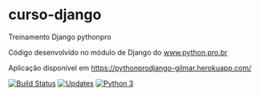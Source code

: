 # curso-django
Treinamento Django pythonpro

Código desenvolvido no módulo de Django do www.python.pro.br

Aplicação disponível em https://pythonprodjango-gilmar.herokuapp.com/

[![Build Status](https://travis-ci.org/GilmarDeJesusSantana/curso-django.svg?branch=master)](https://travis-ci.org/GilmarDeJesusSantana/curso-django)
[![Updates](https://pyup.io/repos/github/GilmarDeJesusSantana/curso-django/shield.svg)](https://pyup.io/repos/github/GilmarDeJesusSantana/curso-django/)
[![Python 3](https://pyup.io/repos/github/GilmarDeJesusSantana/curso-django/python-3-shield.svg)](https://pyup.io/repos/github/GilmarDeJesusSantana/curso-django/)

